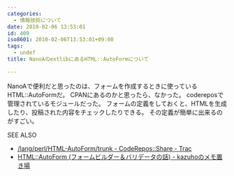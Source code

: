 ```yaml
---
categories:
  - 情報技術について
date: 2010-02-06 13:53:01
id: 409
iso8601: 2010-02-06T13:53:01+09:00
tags:
  - undef
title: NanoAのextlibにあるHTML::AutoFormについて

---
```


NanoAで便利だと思ったのは、フォームを作成するときに使っているHTML::AutoFormだ。
CPANにあるのかと思ったら、なかった。
codereposで管理されているモジュールだった。
フォームの定義をしておくと、HTMLを生成したり、投稿された内容をチェックしたりできる。
その定義が簡単に出来るのがすごい。
<div>
<p>SEE ALSO</p>
<ul>
<li><a href="http://coderepos.org/share/browser/lang/perl/HTML-AutoForm/trunk" target="_blank">/lang/perl/HTML-AutoForm/trunk - CodeRepos::Share - Trac</a></li>
<li><a href="http://d.hatena.ne.jp/kazuhooku/20081201/1228105097" target="_blank">HTML::AutoForm (フォームビルダー＆バリデータの話) - kazuhoのメモ置き場</a></li>
</ul>
</div>
    	